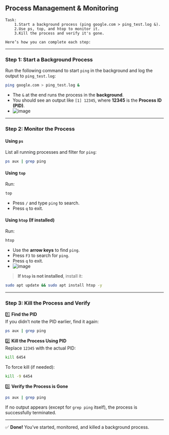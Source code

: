 ## Process Management & Monitoring

    Task:
        1.Start a background process (ping google.com > ping_test.log &).
        2.Use ps, top, and htop to monitor it.
        3.Kill the process and verify it's gone.

    Here’s how you can complete each step:

---

### **Step 1: Start a Background Process**
Run the following command to start `ping` in the background and log the output to `ping_test.log`:
```bash
ping google.com > ping_test.log &
```
- The `&` at the end runs the process in the **background**.
- You should see an output like `[1] 12345`, where **12345** is the **Process ID (PID)**.
- ![image](https://github.com/user-attachments/assets/f164d627-8ee3-46ee-8a51-1e39eeeff1fc)


---

### **Step 2: Monitor the Process**

#### **Using `ps`**
List all running processes and filter for `ping`:
```bash
ps aux | grep ping
```

#### **Using `top`**
Run:
```bash
top
```
- Press `/` and type `ping` to search.
- Press `q` to exit.

#### **Using `htop`** (If installed)
Run:
```bash
htop
```
- Use the **arrow keys** to find `ping`.
- Press `F3` to search for `ping`.
- Press `q` to exit.
- ![image](https://github.com/user-attachments/assets/063f49f6-b7fe-41f0-ae38-2c5d212b4750)


> **If `htop` is not installed**, install it:
```bash
sudo apt update && sudo apt install htop -y
```

---

### **Step 3: Kill the Process and Verify**
1️⃣ **Find the PID**  
If you didn’t note the PID earlier, find it again:
```bash
ps aux | grep ping
```

2️⃣ **Kill the Process Using PID**  
Replace `12345` with the actual PID:
```bash
kill 6454

```
To force kill (if needed):
```bash
kill -9 6454
```

3️⃣ **Verify the Process is Gone**
```bash
ps aux | grep ping
```
If no output appears (except for `grep ping` itself), the process is successfully terminated.

---

✅ **Done!** You’ve started, monitored, and killed a background process. 
